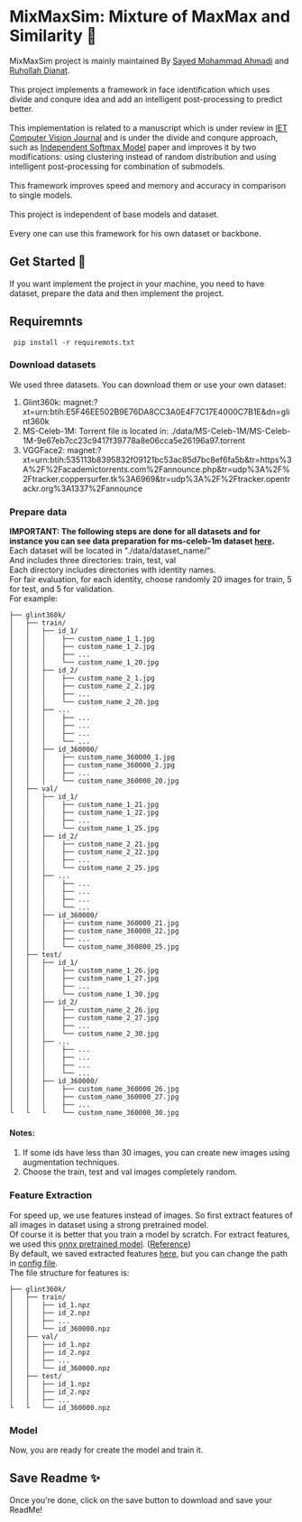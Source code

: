
  # MixMaxSim: Mixture of MaxMax and Similarity 📝  
  MixMaxSim project is mainly maintained By [Sayed Mohammad Ahmadi](mailto:ahmadi.mohammad2008@gmail.com) and [Ruhollah Dianat](mailto:ruhollah.dianat@gamil.com). </br></br>
  This project implements a framework in face identification which uses divide and conqure idea and add an intelligent post-processing to predict better.</br></br>
  This implementation is related to a manuscript which is under review in [IET Computer Vision Journal](https://ietresearch.onlinelibrary.wiley.com/journal/17519640) and is under the divide and conqure approach, such as [Independent Softmax Model](https://dl.acm.org/doi/abs/10.1145/2964284.2984060) paper and improves it by two modifications: using clustering instead of random distribution and using intelligent post-processing for combination of submodels. </br></br>
  This framework improves speed and memory and accuracy in comparison to single models.</br></br>
  This project is independent of base models and dataset. </br></br>
  Every one can use this framework for his own dataset or backbone.</br>

  ## Get Started 🚀  
  If you want implement the project in your machine, you need to have dataset, prepare the data and then implement the project.
  
  ## Requiremnts
  ``` pip install -r requiremnts.txt```

  ### Download datasets
  We used three datasets. You can download them or use your own dataset:
  1. Glint360k: magnet:?xt=urn:btih:E5F46EE502B9E76DA8CC3A0E4F7C17E4000C7B1E&dn=glint360k
  2. MS-Celeb-1M: Torrent file is located in: ./data/MS-Celeb-1M/MS-Celeb-1M-9e67eb7cc23c9417f39778a8e06cca5e26196a97.torrent
  3. VGGFace2: magnet:?xt=urn:btih:535113b8395832f09121bc53ac85d7bc8ef6fa5b&tr=https%3A%2F%2Facademictorrents.com%2Fannounce.php&tr=udp%3A%2F%2Ftracker.coppersurfer.tk%3A6969&tr=udp%3A%2F%2Ftracker.opentrackr.org%3A1337%2Fannounce

  ### Prepare data
  <b> IMPORTANT: The following steps are done for all datasets and for instance you can see data preparation for ms-celeb-1m dataset [here](./notebooks/ms1m_data_preparation.ipynb).</b> </br>
  Each dataset will be located in "./data/dataset_name/" </br>
  And includes three directories: train, test, val </br>
  Each directory includes directories with identity names. </br>
  For fair evaluation, for each identity, choose randomly 20 images for train, 5 for test, and 5 for validation. </br>
  For example:</br>
  ```
  ├── glint360k/
  │   ├── train/
  │   │   ├── id_1/
  │   │   │    ├── custom_name_1_1.jpg
  │   │   │    ├── custom_name_1_2.jpg
  │   │   │    ├── ...
  │   │   │    └── custom_name_1_20.jpg
  │   │   ├── id_2/
  │   │   │    ├── custom_name_2_1.jpg
  │   │   │    ├── custom_name_2_2.jpg
  │   │   │    ├── ...
  │   │   │    └── custom_name_2_20.jpg
  │   │   ├── ...
  │   │   │    ├── ...
  │   │   │    ├── ...
  │   │   │    ├── ...
  │   │   │    └── ...
  │   │   ├── id_360000/
  │   │   │    ├── custom_name_360000_1.jpg
  │   │   │    ├── custom_name_360000_2.jpg
  │   │   │    ├── ...
  │   │   │    └── custom_name_360000_20.jpg
  │   ├── val/
  │   │   ├── id_1/
  │   │   │    ├── custom_name_1_21.jpg
  │   │   │    ├── custom_name_1_22.jpg
  │   │   │    ├── ...
  │   │   │    └── custom_name_1_25.jpg
  │   │   ├── id_2/
  │   │   │    ├── custom_name_2_21.jpg
  │   │   │    ├── custom_name_2_22.jpg
  │   │   │    ├── ...
  │   │   │    └── custom_name_2_25.jpg
  │   │   ├── ...
  │   │   │    ├── ...
  │   │   │    ├── ...
  │   │   │    ├── ...
  │   │   │    └── ...
  │   │   ├── id_360000/
  │   │   │    ├── custom_name_360000_21.jpg
  │   │   │    ├── custom_name_360000_22.jpg
  │   │   │    ├── ...
  │   │   │    └── custom_name_360000_25.jpg
  │   ├── test/
  │   │   ├── id_1/
  │   │   │    ├── custom_name_1_26.jpg
  │   │   │    ├── custom_name_1_27.jpg
  │   │   │    ├── ...
  │   │   │    └── custom_name_1_30.jpg
  │   │   ├── id_2/
  │   │   │    ├── custom_name_2_26.jpg
  │   │   │    ├── custom_name_2_27.jpg
  │   │   │    ├── ...
  │   │   │    └── custom_name_2_30.jpg
  │   │   ├── ...
  │   │   │    ├── ...
  │   │   │    ├── ...
  │   │   │    ├── ...
  │   │   │    └── ...
  │   │   ├── id_360000/
  │   │   │    ├── custom_name_360000_26.jpg
  │   │   │    ├── custom_name_360000_27.jpg
  │   │   │    ├── ...
  └   └   └    └── custom_name_360000_30.jpg
```
  #### Notes: 
  1. If some ids have less than 30 images, you can create new images using augmentation techniques.
  2. Choose the train, test and val images completely random.
  
  ### Feature Extraction
  For speed up, we use features instead of images. So first extract features of all images in dataset using a strong pretrained model. </br>
  Of course it is better that you train a model by scratch.
  For extract features, we used this [onnx pretrained model](https://github.com/onnx/models/blob/main/vision/body_analysis/arcface/model/arcfaceresnet100-8.onnx). ([Reference](https://github.com/onnx/models/tree/main/vision/body_analysis/arcface)) </br>
  By default, we saved extracted features [here](./features/), but you can change the path in [config file](./config/config.json). </br>
  The file structure for features is:
  ```
  ├── glint360k/
  │   ├── train/
  │   │   ├── id_1.npz
  │   │   ├── id_2.npz
  │   │   ├── ...
  │   │   └── id_360000.npz
  │   ├── val/
  │   │   ├── id_1.npz
  │   │   ├── id_2.npz
  │   │   ├── ...
  │   │   └── id_360000.npz
  │   ├── test/
  │   │   ├── id_1.npz
  │   │   ├── id_2.npz
  │   │   ├── ...
  └   └   └── id_360000.npz
```

  ### Model
  Now, you are ready for create the model and train it.

  ## Save Readme ✨  
  Once you're done, click on the save button to download and save your ReadMe!
  